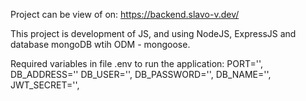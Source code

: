 Project can be view of on: https://backend.slavo-v.dev/

This project is development of JS, and using NodeJS, ExpressJS and database mongoDB wtih ODM - mongoose.

Required variables in file .env to run the application:
PORT='',
DB_ADDRESS=''
DB_USER='',
DB_PASSWORD='',
DB_NAME='',
JWT_SECRET='',
